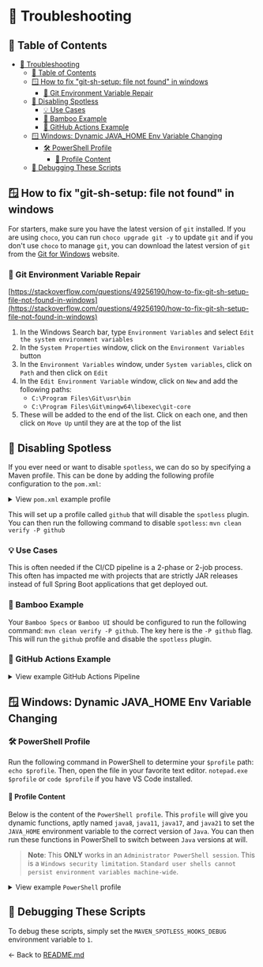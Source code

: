 # 🧯 Troubleshooting

## 📑 Table of Contents

- [🧯 Troubleshooting](#-troubleshooting)
  - [📑 Table of Contents](#-table-of-contents)
  - [🪟 How to fix "git-sh-setup: file not found" in windows](#-how-to-fix-git-sh-setup-file-not-found-in-windows)
    - [🧪 Git Environment Variable Repair](#-git-environment-variable-repair)
  - [🚫 Disabling Spotless](#-disabling-spotless)
    - [💡 Use Cases](#-use-cases)
    - [🎍 Bamboo Example](#-bamboo-example)
    - [🤖 GitHub Actions Example](#-github-actions-example)
  - [🪟 Windows: Dynamic JAVA\_HOME Env Variable Changing](#-windows-dynamic-java_home-env-variable-changing)
    - [🛠️ PowerShell Profile](#️-powershell-profile)
      - [📜 Profile Content](#-profile-content)
  - [🐞 Debugging These Scripts](#-debugging-these-scripts)

## 🪟 How to fix "git-sh-setup: file not found" in windows

For starters, make sure you have the latest version of `git` installed. If you are using `choco`, you can run `choco upgrade git -y` to update `git` and if you don't use `choco` to manage `git`, you can download the latest version of `git` from the [Git for Windows](https://gitforwindows.org/) website.

### 🧪 Git Environment Variable Repair

[https://stackoverflow.com/questions/49256190/how-to-fix-git-sh-setup-file-not-found-in-windows](https://stackoverflow.com/questions/49256190/how-to-fix-git-sh-setup-file-not-found-in-windows)

1. In the Windows Search bar, type `Environment Variables` and select `Edit the system environment variables`
2. In the `System Properties` window, click on the `Environment Variables` button
3. In the `Environment Variables` window, under `System variables`, click on `Path` and then click on `Edit`
4. In the `Edit Environment Variable` window, click on `New` and add the following paths:
   - `C:\Program Files\Git\usr\bin`
   - `C:\Program Files\Git\mingw64\libexec\git-core`
5. These will be added to the end of the list. Click on each one, and then click on `Move Up` until they are at the top
   of the list

## 🚫 Disabling Spotless

If you ever need or want to disable `spotless`, we can do so by specifying a Maven profile. This can be done by adding the following profile configuration to the `pom.xml`:

<!-- markdownlint-disable-next-line MD033 -->
<details><summary>View <code>pom.xml</code> example profile</summary>

```xml
<profile>
  <id>github</id>
  <build>
    <plugins>
      <plugin>
        <groupId>com.diffplug.spotless</groupId>
        <artifactId>spotless-maven-plugin</artifactId>
        <version>${spotless.version}</version>
        <executions>
          <execution>
            <phase>none</phase>
          </execution>
        </executions>
      </plugin>
    </plugins>
  </build>
</profile>
```

</details>

This will set up a profile called `github` that will disable the `spotless` plugin. You can then run the following command to disable `spotless`: `mvn clean verify -P github`

### 💡 Use Cases

This is often needed if the CI/CD pipeline is a 2-phase or 2-job process. This often has impacted me with projects that are strictly JAR releases instead of full Spring Boot applications that get deployed out.

### 🎍 Bamboo Example

Your `Bamboo Specs` or `Bamboo UI` should be configured to run the following command: `mvn clean verify -P github`. The key here is the `-P github` flag. This will run the `github` profile and disable the `spotless` plugin.

### 🤖 GitHub Actions Example

<!-- markdownlint-disable-next-line MD033 -->
<details><summary>View example GitHub Actions Pipeline</summary>

```yaml
name: CI
on:
  push:
    branches:
      - main
  pull_request:
    branches:
      - main
jobs:
  build:
    runs-on: ubuntu-latest
    steps:
      - name: Checkout code
        uses: actions/checkout@v2
      - name: Set up JDK 11
        uses: actions/setup-java@v2
        with:
          java-version: "11"
      - name: Build with Maven
        run: mvn clean verify -P github # Notice the -P github flag here
```

</details>

## 🪟 Windows: Dynamic JAVA_HOME Env Variable Changing

### 🛠️ PowerShell Profile

Run the following command in PowerShell to determine your `$profile` path: `echo $profile`. Then, open the file in your favorite text editor. `notepad.exe $profile` or `code $profile` if you have VS Code installed.

#### 📜 Profile Content

Below is the content of the `PowerShell profile`. This `profile` will give you dynamic functions, aptly named `java8`, `java11`, `java17`, and `java21` to set the `JAVA_HOME` environment variable to the correct version of `Java`. You can then run these functions in PowerShell to switch between `Java` versions at will.

> **Note**: This **ONLY** works in an `Administrator PowerShell session`. This is a `Windows security limitation`. `Standard user shells cannot persist environment variables machine-wide`.

<!-- markdownlint-disable-next-line MD033 -->
<details><summary>View example <code>PowerShell</code> profile</summary>

```powershell
$global:JAVA_8_PATH = 'C:\Program Files\Eclipse Adoptium\jdk-8.0.442.6-hotspot' # Replace with your correct version
$global:JAVA_11_PATH = 'C:\Program Files\Eclipse Adoptium\jdk-11.0.26.4-hotspot' # Replace with your correct version
$global:JAVA_17_PATH = 'C:\Program Files\Eclipse Adoptium\jdk-17.0.14.7-hotspot' # Replace with your correct version
$global:JAVA_21_PATH = 'C:\Program Files\Eclipse Adoptium\jdk-21.0.6.7-hotspot' # Replace with your correct version

function java8 {
  $env:JAVA_HOME = $global:JAVA_8_PATH
  $env:Path = "$env:JAVA_HOME\bin;" + ($env:Path -split ';' | Where-Object { $_ -notmatch '\\jdk.*?\\bin' }) -join ';'
  Write-Host "JAVA_HOME set to: $env:JAVA_HOME"
  [Environment]::SetEnvironmentVariable('JAVA_HOME', $env:JAVA_HOME, 'Machine')
  Write-Host "Executing java --version to verify java version"
  # Note how Java 8 uses -version instead of --version
  # --version was introduced in Java 9+
  Write-Host $(java -version)
}
function java11 {
  $env:JAVA_HOME = $global:JAVA_11_PATH
  $env:Path = "$env:JAVA_HOME\bin;" + ($env:Path -split ';' | Where-Object { $_ -notmatch '\\jdk.*?\\bin' }) -join ';'
  Write-Host "JAVA_HOME set to: $env:JAVA_HOME"
  [Environment]::SetEnvironmentVariable('JAVA_HOME', $env:JAVA_HOME, 'Machine')
  Write-Host "Executing java --version to verify java version"
  Write-Host $(java --version)
}
function java17 {
  $env:JAVA_HOME = $global:JAVA_17_PATH
  $env:Path = "$env:JAVA_HOME\bin;" + ($env:Path -split ';' | Where-Object { $_ -notmatch '\\jdk.*?\\bin' }) -join ';'
  Write-Host "JAVA_HOME set to: $env:JAVA_HOME"
  [Environment]::SetEnvironmentVariable('JAVA_HOME', $env:JAVA_HOME, 'Machine')
  Write-Host "Executing java --version to verify java version"
  Write-Host $(java --version)
}
function java21 {
  $env:JAVA_HOME = $global:JAVA_21_PATH
  $env:Path = "$env:JAVA_HOME\bin;" + ($env:Path -split ';' | Where-Object { $_ -notmatch '\\jdk.*?\\bin' }) -join ';'
  Write-Host "JAVA_HOME set to: $env:JAVA_HOME"
  [Environment]::SetEnvironmentVariable('JAVA_HOME', $env:JAVA_HOME, 'Machine')
  Write-Host "Executing java --version to verify java version"
  Write-Host $(java --version)
}
```

</details>

## 🐞 Debugging These Scripts

To debug these scripts, simply set the `MAVEN_SPOTLESS_HOOKS_DEBUG` environment variable to `1`.

← Back to [README.md](./README.md)
